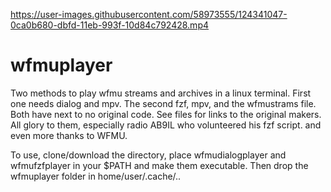 
https://user-images.githubusercontent.com/58973555/124341047-0ca0b680-dbfd-11eb-993f-10d84c792428.mp4

# wfmuplayer
Two methods to play wfmu streams and archives in a linux terminal. First one needs dialog and mpv. The second fzf, mpv, and the wfmustrams file. Both have next to no original code. See files for links to the original makers. All glory to them, especially radio AB9IL who volunteered his fzf script. and even more thanks to WFMU.

To use, clone/download the directory, place wfmudialogplayer and wfmufzfplayer in your $PATH and make them executable. Then drop the wfmuplayer folder in home/user/.cache/..
